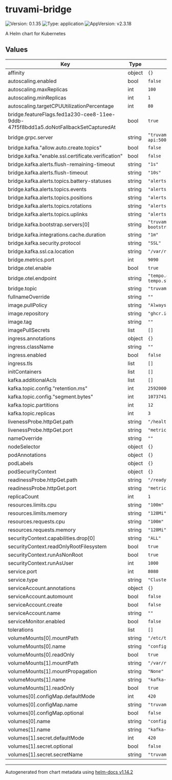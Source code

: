 # truvami-bridge

![Version: 0.1.35](https://img.shields.io/badge/Version-0.1.35-informational?style=flat-square) ![Type: application](https://img.shields.io/badge/Type-application-informational?style=flat-square) ![AppVersion: v2.3.18](https://img.shields.io/badge/AppVersion-v2.3.18-informational?style=flat-square)

A Helm chart for Kubernetes

## Values

| Key | Type | Default | Description |
|-----|------|---------|-------------|
| affinity | object | `{}` |  |
| autoscaling.enabled | bool | `false` |  |
| autoscaling.maxReplicas | int | `100` |  |
| autoscaling.minReplicas | int | `1` |  |
| autoscaling.targetCPUUtilizationPercentage | int | `80` |  |
| bridge.featureFlags.fed1a230-cee8-11ee-9ddb-47f5f8bdd1a5.doNotFallbackSetCapturedAt | bool | `true` |  |
| bridge.grpc.server | string | `"truvami-stack-truvami-api:5001"` |  |
| bridge.kafka."allow.auto.create.topics" | bool | `false` |  |
| bridge.kafka."enable.ssl.certificate.verification" | bool | `false` |  |
| bridge.kafka.alerts.flush-remaining-timeout | string | `"1s"` |  |
| bridge.kafka.alerts.flush-timeout | string | `"10s"` |  |
| bridge.kafka.alerts.topics.battery-statuses | string | `"alerts.battery-statuses"` |  |
| bridge.kafka.alerts.topics.events | string | `"alerts.events"` |  |
| bridge.kafka.alerts.topics.positions | string | `"alerts.positions"` |  |
| bridge.kafka.alerts.topics.rotations | string | `"alerts.rotations"` |  |
| bridge.kafka.alerts.topics.uplinks | string | `"alerts.uplinks"` |  |
| bridge.kafka.bootstrap.servers[0] | string | `"truvami-stack-kafka-bootstrap:9093"` |  |
| bridge.kafka.integrations.cache.duration | string | `"1m"` |  |
| bridge.kafka.security.protocol | string | `"SSL"` |  |
| bridge.kafka.ssl.ca.location | string | `"/var/run/secrets/kafka/ca.crt"` |  |
| bridge.metrics.port | int | `9090` |  |
| bridge.otel.enable | bool | `true` |  |
| bridge.otel.endpoint | string | `"tempo.grafana-tempo.svc.cluster.local:4318"` |  |
| bridge.topic | string | `"truvami"` |  |
| fullnameOverride | string | `""` |  |
| image.pullPolicy | string | `"Always"` |  |
| image.repository | string | `"ghcr.io/truvami/bridge"` |  |
| image.tag | string | `""` |  |
| imagePullSecrets | list | `[]` |  |
| ingress.annotations | object | `{}` |  |
| ingress.className | string | `""` |  |
| ingress.enabled | bool | `false` |  |
| ingress.tls | list | `[]` |  |
| initContainers | list | `[]` |  |
| kafka.additionalAcls | list | `[]` |  |
| kafka.topic.config."retention.ms" | int | `2592000000` |  |
| kafka.topic.config."segment.bytes" | int | `1073741824` |  |
| kafka.topic.partitions | int | `12` |  |
| kafka.topic.replicas | int | `3` |  |
| livenessProbe.httpGet.path | string | `"/healthz"` |  |
| livenessProbe.httpGet.port | string | `"metrics"` |  |
| nameOverride | string | `""` |  |
| nodeSelector | object | `{}` |  |
| podAnnotations | object | `{}` |  |
| podLabels | object | `{}` |  |
| podSecurityContext | object | `{}` |  |
| readinessProbe.httpGet.path | string | `"/readyz"` |  |
| readinessProbe.httpGet.port | string | `"metrics"` |  |
| replicaCount | int | `1` |  |
| resources.limits.cpu | string | `"100m"` |  |
| resources.limits.memory | string | `"128Mi"` |  |
| resources.requests.cpu | string | `"100m"` |  |
| resources.requests.memory | string | `"128Mi"` |  |
| securityContext.capabilities.drop[0] | string | `"ALL"` |  |
| securityContext.readOnlyRootFilesystem | bool | `true` |  |
| securityContext.runAsNonRoot | bool | `true` |  |
| securityContext.runAsUser | int | `1000` |  |
| service.port | int | `8080` |  |
| service.type | string | `"ClusterIP"` |  |
| serviceAccount.annotations | object | `{}` |  |
| serviceAccount.automount | bool | `false` |  |
| serviceAccount.create | bool | `false` |  |
| serviceAccount.name | string | `""` |  |
| serviceMonitor.enabled | bool | `false` |  |
| tolerations | list | `[]` |  |
| volumeMounts[0].mountPath | string | `"/etc/truvami-bridge"` |  |
| volumeMounts[0].name | string | `"config"` |  |
| volumeMounts[0].readOnly | bool | `true` |  |
| volumeMounts[1].mountPath | string | `"/var/run/secrets/kafka"` |  |
| volumeMounts[1].mountPropagation | string | `"None"` |  |
| volumeMounts[1].name | string | `"kafka-credentials"` |  |
| volumeMounts[1].readOnly | bool | `true` |  |
| volumes[0].configMap.defaultMode | int | `420` |  |
| volumes[0].configMap.name | string | `"truvami-bridge-config"` |  |
| volumes[0].configMap.optional | bool | `false` |  |
| volumes[0].name | string | `"config"` |  |
| volumes[1].name | string | `"kafka-credentials"` |  |
| volumes[1].secret.defaultMode | int | `420` |  |
| volumes[1].secret.optional | bool | `false` |  |
| volumes[1].secret.secretName | string | `"truvami-bridge-kafka"` |  |

----------------------------------------------
Autogenerated from chart metadata using [helm-docs v1.14.2](https://github.com/norwoodj/helm-docs/releases/v1.14.2)
